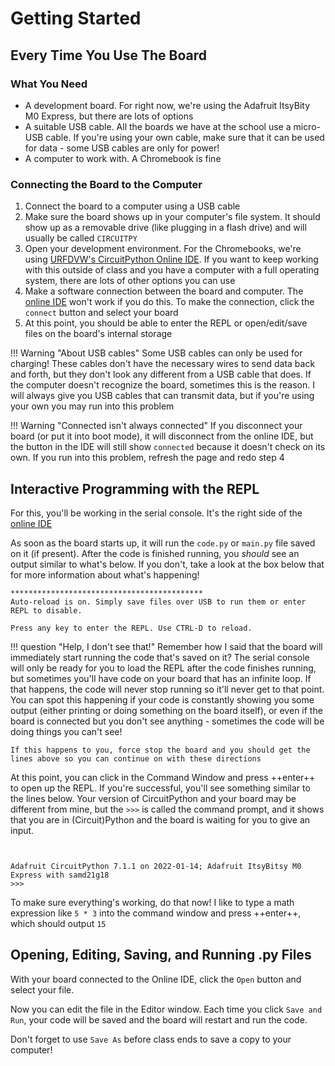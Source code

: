 # Getting Started

## Every Time You Use The Board

### What You Need
- A development board. For right now, we're using the Adafruit ItsyBity M0 Express, but there are lots of options
- A suitable USB cable. All the boards we have at the school use a micro-USB cable. If you're using your own cable, make sure that it can be used for data - some USB cables are only for power!
- A computer to work with. A Chromebook is fine

### Connecting the Board to the Computer
1. Connect the board to a computer using a USB cable
2. Make sure the board shows up in your computer's file system. It should show up as a removable drive (like plugging in a flash drive) and will usually be called `CIRCUITPY`
3. Open your development environment. For the Chromebooks, we're using [URFDVW's CircuitPython Online IDE](https://urfdvw.github.io/CircuitPython-online-IDE/). If you want to keep working with this outside of class and you have a computer with a full operating system, there are lots of other options you can use
4. Make a software connection between the board and computer. The [online IDE](https://urfdvw.github.io/CircuitPython-online-IDE/) won't work if you do this. To make the connection, click the `connect` button and select your board
5. At this point, you should be able to enter the REPL or open/edit/save files on the board's internal storage

!!! Warning "About USB cables"
    Some USB cables can only be used for charging! These cables don't have the necessary wires to send data back and forth, but they don't look any different from a USB cable that does. If the computer doesn't recognize the board, sometimes this is the reason. I will always give you USB cables that can transmit data, but if you're using your own you may run into this problem

!!! Warning "Connected isn't always connected"
    If you disconnect your board (or put it into boot mode), it will disconnect from the online IDE, but the button in the IDE will still show `connected` because it doesn't check on its own. If you run into this problem, refresh the page and redo step 4

## Interactive Programming with the REPL

For this, you'll be working in the serial console. It's the right side of the [online IDE](https://urfdvw.github.io/CircuitPython-online-IDE/)

As soon as the board starts up, it will run the `code.py` or `main.py` file saved on it (if present). After the code is finished running, you *should* see an output similar to what's below. If you don't, take a look at the box below that for more information about what's happening!

```
*******************************************
Auto-reload is on. Simply save files over USB to run them or enter REPL to disable.

Press any key to enter the REPL. Use CTRL-D to reload.
```

!!! question "Help, I don't see that!"
    Remember how I said that the board will immediately start running the code that's saved on it? The serial console will only be ready for you to load the REPL after the code finishes running, but sometimes you'll have code on your board that has an infinite loop. If that happens, the code will never stop running so it'll never get to that point. You can spot this happening if your code is constantly showing you some output (either printing or doing something on the board itself), or even if the board is connected but you don't see anything - sometimes the code will be doing things you can't see!

    If this happens to you, force stop the board and you should get the lines above so you can continue on with these directions

At this point, you can click in the Command Window and press ++enter++ to open up the REPL. If you're successful, you'll see something similar to the lines below. Your version of CircuitPython and your board may be different from mine, but the `>>>` is called the command prompt, and it shows that you are in (Circuit)Python and the board is waiting for you to give an input. 


```


Adafruit CircuitPython 7.1.1 on 2022-01-14; Adafruit ItsyBitsy M0 Express with samd21g18
>>> 
```

To make sure everything's working, do that now! I like to type a math expression like ```5 * 3``` into the command window and press ++enter++, which should output ```15```

## Opening, Editing, Saving, and Running .py Files

With your board connected to the Online IDE, click the `Open` button and select your file.

Now you can edit the file in the Editor window. Each time you click `Save and Run`, your code will be saved and the board will restart and run the code.

Don't forget to use `Save As` before class ends to save a copy to your computer!